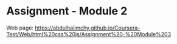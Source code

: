 # Assignment - Module 2
  Web page: https://abdulhalimchy.github.io/Coursera-Test/Web/html%20css%20js/Assignment%20-%20Module%203 